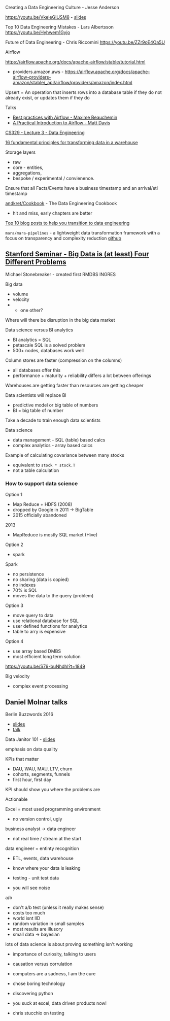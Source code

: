 Creating a Data Engineering Culture -  Jesse Anderson

https://youtu.be/VkeleGIUSM8 - [slides](https://www.youtube.com/redirect?event=video_description&redir_token=QUFFLUhqbnFJc3JJWk9VcHU2a2h2ZEJSWUJxT1dBMnpEUXxBQ3Jtc0ttSm1pY2dYWnM3SW1JZTIzcFRQejZfYmRwN3R5aEJWQTdrS29uQmtDcWZQdmRXb1BxN09QZlhnbjRxZTdpTnVoUmhOTW1qNVFDbjVxLThtLWNyUGhNOTRlLXI4MnpYRkQzcEJITkxQVWdDUVZOcDgxdw&q=https%3A%2F%2Fwww.dataengconf.com%2Fspeaker%2Fcreating-a-data-engineering-culture%3Futm_source%3Dyoutube%26utm_medium%3Dsocial%26utm_campaign%3D%2520-%2520DEC-BCN-18%2520Slides%2520Download)

Top 10 Data Engineering Mistakes - Lars Albertsson
https://youtu.be/Hyhwem1Gyjo

Future of Data Engineering - Chris Riccomini
https://youtu.be/ZZr9oE4Oa5U


Airflow

https://airflow.apache.org/docs/apache-airflow/stable/tutorial.html

- providers.amazon.aws - https://airflow.apache.org/docs/apache-airflow-providers-amazon/stable/_api/airflow/providers/amazon/index.html

Upsert = An operation that inserts rows into a database table if they do not already exist, or updates them if they do


Talks
- [Best practices with Airflow - Maxime Beauchemin](https://youtu.be/dgaoqOZlvEA)
- [A Practical Introduction to Airflow - Matt Davis](https://youtu.be/cHATHSB_450)

[CS329 - Lecture 3 - Data Engineering](https://docs.google.com/document/u/1/d/1b9iuZiDEGVLHyMmnf6w2y1aN6yWQhAyqk3GHlpI9q6M/mobilebasic)

[16 fundamental principles for transforming data in a warehouse](https://miles2code.com/data/datawarehouse/2021/05/11/data-modeling-principles.html)

Storage layers
- raw
- core - entities,
- aggregations,
- bespoke / experimental / convienence.

Ensure that all Facts/Events have a business timestamp and an arrival/etl timestamp

[andkret/Cookbook](https://github.com/andkret/Cookbook) - The Data Engineering Cookbook
- hit and miss, early chapters are better

[Top 10 blog posts to help you transition to data engineering](https://blog.insightdatascience.com/top-10-blog-posts-to-help-you-transition-to-data-engineering-1db2312ecdaf)

`mara/mara-pipelines` - a lightweight data transformation framework with a focus on transparency and complexity reduction [github](https://github.com/mara/mara-pipelines)


## [Stanford Seminar - Big Data is (at least) Four Different Problems](https://youtu.be/S79-buNhdhI)

Michael Stonebreaker - created first RMDBS INGRES

Big data
- volume
- velocity
- + one other?

Where will there be disruption in the big data market

Data science versus BI analytics
- BI analytics = SQL
- petascale SQL is a solved problem
- 500+ nodes, databases work well

Column stores are faster (compression on the columns)
- all databases offer this
- performance + maturity + reliability differs a lot between offerings

Warehouses are getting faster than resources are getting cheaper

Data scientists will replace BI
- predictive model or big table of numbers
- BI = big table of number

Take a decade to train enough data scientists

Data science
- data management - SQL (table) based calcs
- complex analytics - array based calcs

Example of calculating covariance between many stocks
- equivalent to `stock * stock.T`
- not a table calculation

### How to support data science

Option 1
- Map Reduce + HDFS (2008)
- dropped by Google in 2011 -> BigTable
- 2015 officially abandoned

2013
- MapReduce is mostly SQL market (Hive)

Option 2
- spark

Spark
- no persistence
- no sharing (data is copied)
- no indexes
- 70% is SQL
- moves the data to the query (problem)

Option 3
- move query to data
- use relational database for SQL
- user defined functions for analytics
- table to arry is expensive

Option 4
- use array based DMBS
- most efficient long term solution

https://youtu.be/S79-buNhdhI?t=1849

Big velocity
- complex event processing





## Daniel Molnar talks

Berlin Buzzwords 2016
- [slides](https://www.slideshare.net/soobrosa/migrating-a-data-stack-from-aws-to-azure-via-raspberry-pi)
- [talk](https://www.youtube.com/watch?time_continue=378&v=QhXPANTd9nE&feature=emb_logo)

Data Janitor 101 - [slides](https://www.slideshare.net/soobrosa/data-janitor-101)

emphasis on data quality

KPIs that matter
- DAU, WAU, MAU, LTV, churn
- cohorts, segments, funnels
- first hour, first day

KPI should show you where the problems are

Actionable

Excel = most used programming environment
- no version control, ugly

business analyst ->  data engineer
- not real time / stream at the start

data engineer = entinty recognition
- ETL, events, data warehouse
- know where your data is leaking
- testing - unit test data

- you will see noise

a/b
- don't a/b test (unless it really makes sense)
- costs too much
- world isnt IID
- random variation in small samples
- most results are illusory
- small data -> bayesian


lots of data science is about proving something isn't working
- importance of curiosity, talking to users
- causation versus corrulation







- computers are a sadness, I am the cure
- chose boring technology
- discovering python
- you suck at excel, data driven products now!
- chris stucchio on testing
